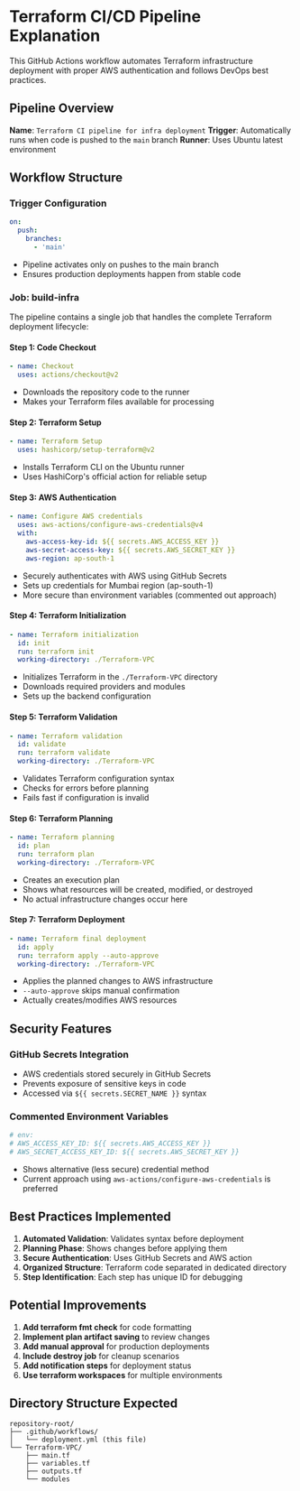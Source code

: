 # Terraform CI/CD Pipeline Explanation

This GitHub Actions workflow automates Terraform infrastructure deployment with proper AWS authentication and follows DevOps best practices.

## Pipeline Overview

**Name**: `Terraform CI pipeline for infra deployment`
**Trigger**: Automatically runs when code is pushed to the `main` branch
**Runner**: Uses Ubuntu latest environment

## Workflow Structure

### Trigger Configuration
```yaml
on:
  push:
    branches:
      - 'main'
```
- Pipeline activates only on pushes to the main branch
- Ensures production deployments happen from stable code

### Job: build-infra

The pipeline contains a single job that handles the complete Terraform deployment lifecycle:

#### Step 1: Code Checkout
```yaml
- name: Checkout
  uses: actions/checkout@v2
```
- Downloads the repository code to the runner
- Makes your Terraform files available for processing

#### Step 2: Terraform Setup
```yaml
- name: Terraform Setup
  uses: hashicorp/setup-terraform@v2
```
- Installs Terraform CLI on the Ubuntu runner
- Uses HashiCorp's official action for reliable setup

#### Step 3: AWS Authentication
```yaml
- name: Configure AWS credentials
  uses: aws-actions/configure-aws-credentials@v4
  with:
    aws-access-key-id: ${{ secrets.AWS_ACCESS_KEY }}
    aws-secret-access-key: ${{ secrets.AWS_SECRET_KEY }}
    aws-region: ap-south-1
```
- Securely authenticates with AWS using GitHub Secrets
- Sets up credentials for Mumbai region (ap-south-1)
- More secure than environment variables (commented out approach)

#### Step 4: Terraform Initialization
```yaml
- name: Terraform initialization
  id: init
  run: terraform init
  working-directory: ./Terraform-VPC
```
- Initializes Terraform in the `./Terraform-VPC` directory
- Downloads required providers and modules
- Sets up the backend configuration

#### Step 5: Terraform Validation
```yaml
- name: Terraform validation
  id: validate
  run: terraform validate
  working-directory: ./Terraform-VPC
```
- Validates Terraform configuration syntax
- Checks for errors before planning
- Fails fast if configuration is invalid

#### Step 6: Terraform Planning
```yaml
- name: Terraform planning
  id: plan
  run: terraform plan
  working-directory: ./Terraform-VPC
```
- Creates an execution plan
- Shows what resources will be created, modified, or destroyed
- No actual infrastructure changes occur here

#### Step 7: Terraform Deployment
```yaml
- name: Terraform final deployment
  id: apply
  run: terraform apply --auto-approve
  working-directory: ./Terraform-VPC
```
- Applies the planned changes to AWS infrastructure
- `--auto-approve` skips manual confirmation
- Actually creates/modifies AWS resources

## Security Features

### GitHub Secrets Integration
- AWS credentials stored securely in GitHub Secrets
- Prevents exposure of sensitive keys in code
- Accessed via `${{ secrets.SECRET_NAME }}` syntax

### Commented Environment Variables
```yaml
# env:
# AWS_ACCESS_KEY_ID: ${{ secrets.AWS_ACCESS_KEY }}
# AWS_SECRET_ACCESS_KEY_ID: ${{ secrets.AWS_SECRET_KEY }}
```
- Shows alternative (less secure) credential method
- Current approach using `aws-actions/configure-aws-credentials` is preferred

## Best Practices Implemented

1. **Automated Validation**: Validates syntax before deployment
2. **Planning Phase**: Shows changes before applying them  
3. **Secure Authentication**: Uses GitHub Secrets and AWS action
4. **Organized Structure**: Terraform code separated in dedicated directory
5. **Step Identification**: Each step has unique ID for debugging

## Potential Improvements

1. **Add terraform fmt check** for code formatting
2. **Implement plan artifact saving** to review changes
3. **Add manual approval** for production deployments
4. **Include destroy job** for cleanup scenarios
5. **Add notification steps** for deployment status
6. **Use terraform workspaces** for multiple environments

## Directory Structure Expected
```
repository-root/
├── .github/workflows/
│   └── deployment.yml (this file)
└── Terraform-VPC/
    ├── main.tf
    ├── variables.tf
    ├── outputs.tf
    └── modules
```
